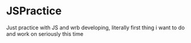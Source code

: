 # JSPractice
Just practice with JS and wrb developing, literally first thing i want to do and work on seriously this time
